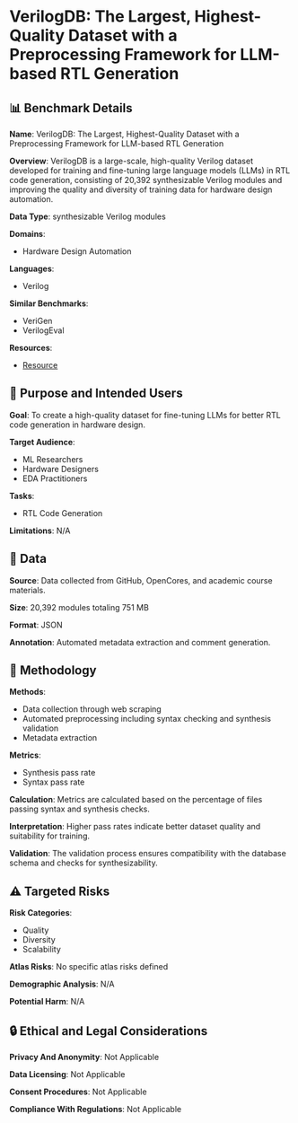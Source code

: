 # VerilogDB: The Largest, Highest-Quality Dataset with a Preprocessing Framework for LLM-based RTL Generation

## 📊 Benchmark Details

**Name**: VerilogDB: The Largest, Highest-Quality Dataset with a Preprocessing Framework for LLM-based RTL Generation

**Overview**: VerilogDB is a large-scale, high-quality Verilog dataset developed for training and fine-tuning large language models (LLMs) in RTL code generation, consisting of 20,392 synthesizable Verilog modules and improving the quality and diversity of training data for hardware design automation.

**Data Type**: synthesizable Verilog modules

**Domains**:
- Hardware Design Automation

**Languages**:
- Verilog

**Similar Benchmarks**:
- VeriGen
- VerilogEval

**Resources**:
- [Resource](https://doi.org/XXXXXXX.XXXXXXX)

## 🎯 Purpose and Intended Users

**Goal**: To create a high-quality dataset for fine-tuning LLMs for better RTL code generation in hardware design.

**Target Audience**:
- ML Researchers
- Hardware Designers
- EDA Practitioners

**Tasks**:
- RTL Code Generation

**Limitations**: N/A

## 💾 Data

**Source**: Data collected from GitHub, OpenCores, and academic course materials.

**Size**: 20,392 modules totaling 751 MB

**Format**: JSON

**Annotation**: Automated metadata extraction and comment generation.

## 🔬 Methodology

**Methods**:
- Data collection through web scraping
- Automated preprocessing including syntax checking and synthesis validation
- Metadata extraction

**Metrics**:
- Synthesis pass rate
- Syntax pass rate

**Calculation**: Metrics are calculated based on the percentage of files passing syntax and synthesis checks.

**Interpretation**: Higher pass rates indicate better dataset quality and suitability for training.

**Validation**: The validation process ensures compatibility with the database schema and checks for synthesizability.

## ⚠️ Targeted Risks

**Risk Categories**:
- Quality
- Diversity
- Scalability

**Atlas Risks**:
No specific atlas risks defined

**Demographic Analysis**: N/A

**Potential Harm**: N/A

## 🔒 Ethical and Legal Considerations

**Privacy And Anonymity**: Not Applicable

**Data Licensing**: Not Applicable

**Consent Procedures**: Not Applicable

**Compliance With Regulations**: Not Applicable
